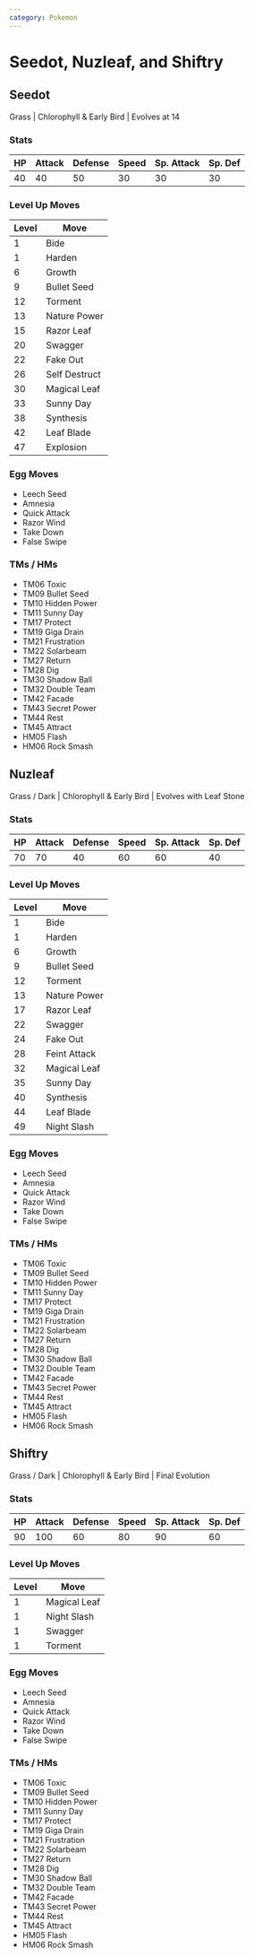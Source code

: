 ```yaml
---
category: Pokemon
---
```

# Seedot, Nuzleaf, and Shiftry

## Seedot
Grass | Chlorophyll & Early Bird | Evolves at 14

### Stats
| HP | Attack | Defense | Speed | Sp. Attack | Sp. Def |
|---|---|---|---|---|---|
| 40 | 40 | 50 | 30 | 30 | 30 |

### Level Up Moves
| Level | Move |
|---|---|
| 1 | Bide |
| 1 | Harden |
| 6 | Growth |
| 9 | Bullet Seed |
| 12 | Torment |
| 13 | Nature Power |
| 15 | Razor Leaf |
| 20 | Swagger |
| 22 | Fake Out |
| 26 | Self Destruct |
| 30 | Magical Leaf |
| 33 | Sunny Day |
| 38 | Synthesis |
| 42 | Leaf Blade |
| 47 | Explosion |

### Egg Moves
 - Leech Seed
 - Amnesia
 - Quick Attack
 - Razor Wind
 - Take Down
 - False Swipe

### TMs / HMs
 - TM06 Toxic
 - TM09 Bullet Seed
 - TM10 Hidden Power
 - TM11 Sunny Day
 - TM17 Protect
 - TM19 Giga Drain
 - TM21 Frustration
 - TM22 Solarbeam
 - TM27 Return
 - TM28 Dig
 - TM30 Shadow Ball
 - TM32 Double Team
 - TM42 Facade
 - TM43 Secret Power
 - TM44 Rest
 - TM45 Attract
 - HM05 Flash
 - HM06 Rock Smash

## Nuzleaf
Grass / Dark | Chlorophyll & Early Bird | Evolves with Leaf Stone

### Stats
| HP | Attack | Defense | Speed | Sp. Attack | Sp. Def |
|---|---|---|---|---|---|
| 70 | 70 | 40 | 60 | 60 | 40 |

### Level Up Moves
| Level | Move |
|---|---|
| 1 | Bide |
| 1 | Harden |
| 6 | Growth |
| 9 | Bullet Seed |
| 12 | Torment |
| 13 | Nature Power |
| 17 | Razor Leaf |
| 22 | Swagger |
| 24 | Fake Out |
| 28 | Feint Attack |
| 32 | Magical Leaf |
| 35 | Sunny Day |
| 40 | Synthesis |
| 44 | Leaf Blade |
| 49 | Night Slash |

### Egg Moves
 - Leech Seed
 - Amnesia
 - Quick Attack
 - Razor Wind
 - Take Down
 - False Swipe

### TMs / HMs
 - TM06 Toxic
 - TM09 Bullet Seed
 - TM10 Hidden Power
 - TM11 Sunny Day
 - TM17 Protect
 - TM19 Giga Drain
 - TM21 Frustration
 - TM22 Solarbeam
 - TM27 Return
 - TM28 Dig
 - TM30 Shadow Ball
 - TM32 Double Team
 - TM42 Facade
 - TM43 Secret Power
 - TM44 Rest
 - TM45 Attract
 - HM05 Flash
 - HM06 Rock Smash

## Shiftry
Grass / Dark | Chlorophyll & Early Bird | Final Evolution

### Stats
| HP | Attack | Defense | Speed | Sp. Attack | Sp. Def |
|---|---|---|---|---|---|
| 90 | 100 | 60 | 80 | 90 | 60 |

### Level Up Moves
| Level | Move |
|---|---|
| 1 | Magical Leaf |
| 1 | Night Slash |
| 1 | Swagger |
| 1 | Torment |

### Egg Moves
 - Leech Seed
 - Amnesia
 - Quick Attack
 - Razor Wind
 - Take Down
 - False Swipe

### TMs / HMs
 - TM06 Toxic
 - TM09 Bullet Seed
 - TM10 Hidden Power
 - TM11 Sunny Day
 - TM17 Protect
 - TM19 Giga Drain
 - TM21 Frustration
 - TM22 Solarbeam
 - TM27 Return
 - TM28 Dig
 - TM30 Shadow Ball
 - TM32 Double Team
 - TM42 Facade
 - TM43 Secret Power
 - TM44 Rest
 - TM45 Attract
 - HM05 Flash
 - HM06 Rock Smash
